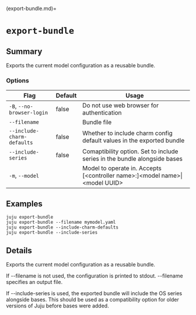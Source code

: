 (export-bundle.md)=
# `export-bundle`

## Summary
Exports the current model configuration as a reusable bundle.

### Options
| Flag | Default | Usage |
| --- | --- | --- |
| `-B`, `--no-browser-login` | false | Do not use web browser for authentication |
| `--filename` |  | Bundle file |
| `--include-charm-defaults` | false | Whether to include charm config default values in the exported bundle |
| `--include-series` | false | Comaptibility option. Set to include series in the bundle alongside bases |
| `-m`, `--model` |  | Model to operate in. Accepts [&lt;controller name&gt;:]&lt;model name&gt;&#x7c;&lt;model UUID&gt; |

## Examples

    juju export-bundle
    juju export-bundle --filename mymodel.yaml
    juju export-bundle --include-charm-defaults
    juju export-bundle --include-series


## Details

Exports the current model configuration as a reusable bundle.

If --filename is not used, the configuration is printed to stdout.
 --filename specifies an output file.

If --include-series is used, the exported bundle will include the OS series
 alongside bases. This should be used as a compatibility option for older
 versions of Juju before bases were added.